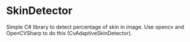 SkinDetector
============

Simple C# library to detect percentage of skin in image. Use opencv and OpenCVSharp to do this (CvAdaptiveSkinDetector).